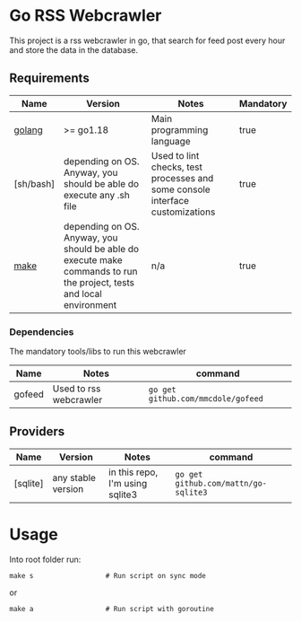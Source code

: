 # Go RSS Webcrawler
This project is a rss webcrawler in go, that search for feed post every hour and store the data in the database.

## Requirements

| Name | Version | Notes | Mandatory
|------|---------|---------|---------|
| [golang](https://golang.org/dl/) | >= go1.18 | Main programming language | true
| [sh/bash] | depending on OS. Anyway, you should be able do execute any .sh file | Used to lint checks, test processes and some console interface customizations | true
| [make](https://www.gnu.org/software/make/) | depending on OS. Anyway, you should be able do execute make commands to run the project, tests and local environment | n/a | true

### Dependencies
The mandatory tools/libs to run this webcrawler

| Name | Notes | command
|------|---------|---------|
| gofeed | Used to rss webcrawler | `go get github.com/mmcdole/gofeed`


## Providers

| Name | Version | Notes | command
|------|---------|---------|---------|
| [sqlite]| any stable version | in this repo, I'm using sqlite3 | `go get github.com/mattn/go-sqlite3`

# Usage
Into root folder run:

```
make s                  # Run script on sync mode
```

or

```
make a                  # Run script with goroutine
```